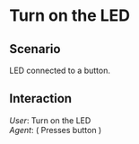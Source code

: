 # Turn on the LED

## Scenario
LED connected to a button.

## Interaction
*User*: Turn on the LED  
*Agent*: ( Presses button )
